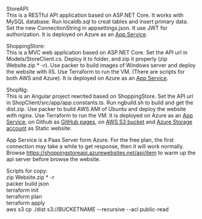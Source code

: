 StoreAPI:  
This is a RESTful API application based on ASP.NET Core. It works with MySQL database. Run localdb.sql to creat tables and insert primary data. Set the new ConnectionString in appsettings.json. It use JWT for authorization. It is deployed on Azure as an [App Service](https://shoppingstoreapi.azurewebsites.net/api/item).  

ShoppingStore:  
This is a MVC web application based on ASP.NET Core. Set the API url in Models/StoreClient.cs. Deploy it to folder, and zip it properly (zip Website.zip * -r). Use packer to build images of Windows server and deploy the website with IIS. Use Terraform to run the VM. (There are scripts for both AWS and Azure). It is deployed on Azure as an [App Service](https://shoppingstorenet.azurewebsites.net).  

ShopNg:  
This is an Angular project rewrited based on ShoppingStore. Set the API url in ShopClient/src/app/app.constants.ts. Run ngbuild.sh to build and get the dist.zip. Use packer to build AWS AMI of Ubuntu and deploy the website with nginx. Use Terraform to run the VM. It is deployed on Azure as an [App Service](https://shoppingstoreng.azurewebsites.net), on Github as [GitHub pages](https://bumblefeng.github.io/ShoppingStore), on [AWS S3 bucket](http://shoppingstoreng.s3-website-us-east-1.amazonaws.com) and [Azure Storage account](https://shoppingstoreng.z13.web.core.windows.net) as Static website.  


App Service is a Paas Server form Azure. For the free plan, the first connection may take a while to get response, then it will work normally. Browse https://shoppingstoreapi.azurewebsites.net/api/item to warm up the api server before browse the website.


Scripts for copy:  
zip Website.zip * -r  
packer build json  
terraform init  
terraform plan  
terraform apply  
aws s3 cp ./dist s3://BUCKETNAME --recursive --acl public-read  
